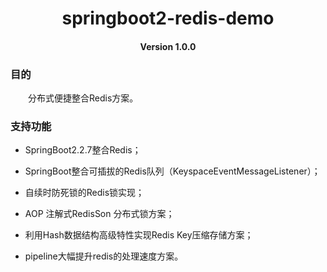 <h1 align="center">springboot2-redis-demo</h1>
<h4 align="center">Version 1.0.0</h4>

### 目的
&emsp;&emsp;分布式便捷整合Redis方案。

### 支持功能

- SpringBoot2.2.7整合Redis；

- SpringBoot整合可插拔的Redis队列（KeyspaceEventMessageListener）；

- 自续时防死锁的Redis锁实现；

- AOP 注解式RedisSon 分布式锁方案；

- 利用Hash数据结构高级特性实现Redis Key压缩存储方案；

- pipeline大幅提升redis的处理速度方案。 

